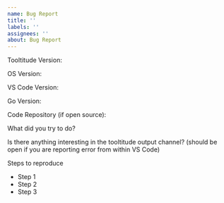 ```yaml
---
name: Bug Report
title: ''
labels: ''
assignees: ''
about: Bug Report
---
```


<!--
By submitting an issue, or commenting on an existing issue in this repository agree to the terms of use specified here: https://github.com/tooltitude/support/blob/main/LICENSE.md
-->

Tooltitude Version:

OS Version: 

VS Code Version:

Go Version:

Code Repository (if open source):

What did you try to do?

Is there anything interesting in the tooltitude output channel? (should be open if you are reporting error from within VS Code)

Steps to reproduce
- Step 1
- Step 2 
- Step 3
